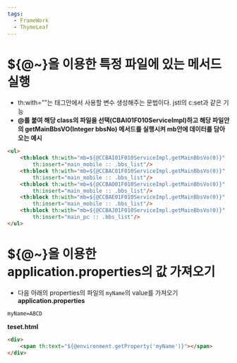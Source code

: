 ```yaml
---
tags:
  - FrameWork
  - ThymeLeaf
---
```


# ${@~}을 이용한 특정 파일에 있는 메서드 실행

- th:with=””는 태그안에서 사용할 변수 생성해주는 문법이다. jstl의 c:set과 같은 기능
- **@를 붙여 해당 class의 파일을 선택(CBAI01F010ServiceImpl)하고 해당 파일안의 getMainBbsVO(Integer bbsNo) 메서드를 실행시켜 mb안에 데이터를 담아오는 예시**

```html
<ul>
	<th:block th:with="mb=${@CCBAI01F010ServiceImpl.getMainBbsVo(0)}"
		th:insert="main_mobile :: .bbs_list"/> 
	<th:block th:with="mb=${@CCBAC01F010ServiceImpl.getMainBbsVo(0)}"
		th:insert="main_mobile :: .bbs_list"/> 
	<th:block th:with="mb=${@CCBAO01F010ServiceImpl.getMainBbsVo(0)}"
		th:insert="main_mobile :: .bbs_list"/> 
	<th:block th:with="mb=${@CCBAE01F010ServiceImpl.getMainBbsVo(0)}"
		th:insert="main_mobile :: .bbs_list"/> 
	<th:block th:with="mb=${@CCBAJ01F010ServiceImpl.getMainBbsVo(0)}"
		th:insert="main_pc :: .bbs_list"/> 
</ul>
```

# ${@~}을 이용한 application.properties의 값 가져오기

- 다음 아래의 properties의 파일의 `myName`의 value를 가져오기
**application.properties**
```properties
myName=ABCD
```

**teset.html**
```html
<div>
	<span th:text="${@environment.getProperty('myName')}"></span>
</div>
```